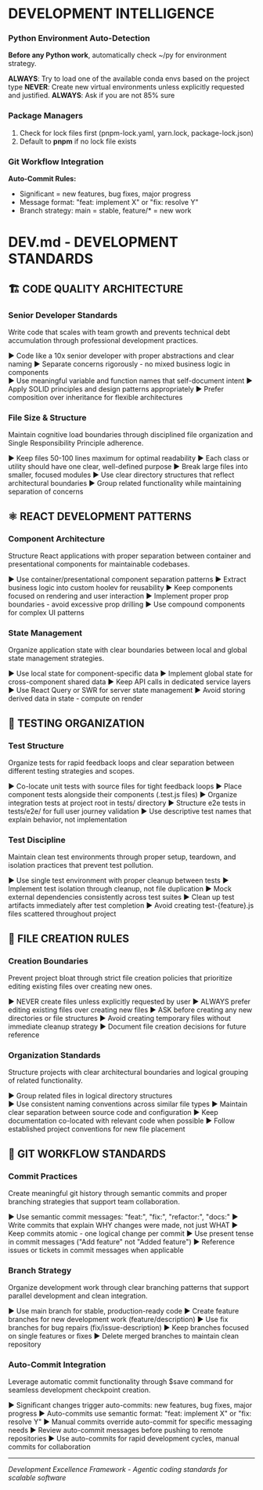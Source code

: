 # DEVELOPMENT INTELLIGENCE

### Python Environment Auto-Detection

**Before any Python work**, automatically check ~/py for environment strategy.

**ALWAYS**: Try to load one of the available conda envs based on the project type
**NEVER**: Create new virtual environments unless explicitly requested and justified.
**ALWAYS**: Ask if you are not 85% sure

### Package Managers

1. Check for lock files first (pnpm-lock.yaml, yarn.lock, package-lock.json)
2. Default to **pnpm** if no lock file exists

### Git Workflow Integration

**Auto-Commit Rules:**

- Significant = new features, bug fixes, major progress
- Message format: "feat: implement X" or "fix: resolve Y"
- Branch strategy: main = stable, feature/\* = new work

# DEV.md - DEVELOPMENT STANDARDS

## 🏗️ CODE QUALITY ARCHITECTURE

### Senior Developer Standards

Write code that scales with team growth and prevents technical debt accumulation through professional development practices.

► Code like a 10x senior developer with proper abstractions and clear naming
► Separate concerns rigorously - no mixed business logic in components  
► Use meaningful variable and function names that self-document intent
► Apply SOLID principles and design patterns appropriately
► Prefer composition over inheritance for flexible architectures

### File Size & Structure

Maintain cognitive load boundaries through disciplined file organization and Single Responsibility Principle adherence.

► Keep files 50-100 lines maximum for optimal readability
► Each class or utility should have one clear, well-defined purpose
► Break large files into smaller, focused modules
► Use clear directory structures that reflect architectural boundaries
► Group related functionality while maintaining separation of concerns

## ⚛️ REACT DEVELOPMENT PATTERNS

### Component Architecture

Structure React applications with proper separation between container and presentational components for maintainable codebases.

► Use container/presentational component separation patterns
► Extract business logic into custom hoolev for reusability
► Keep components focused on rendering and user interaction
► Implement proper prop boundaries - avoid excessive prop drilling
► Use compound components for complex UI patterns

### State Management

Organize application state with clear boundaries between local and global state management strategies.

► Use local state for component-specific data
► Implement global state for cross-component shared data
► Keep API calls in dedicated service layers
► Use React Query or SWR for server state management
► Avoid storing derived data in state - compute on render

## 🧪 TESTING ORGANIZATION

### Test Structure

Organize tests for rapid feedback loops and clear separation between different testing strategies and scopes.

► Co-locate unit tests with source files for tight feedback loops
► Place component tests alongside their components (.test.js files)
► Organize integration tests at project root in tests/ directory
► Structure e2e tests in tests/e2e/ for full user journey validation
► Use descriptive test names that explain behavior, not implementation

### Test Discipline

Maintain clean test environments through proper setup, teardown, and isolation practices that prevent test pollution.

► Use single test environment with proper cleanup between tests
► Implement test isolation through cleanup, not file duplication
► Mock external dependencies consistently across test suites
► Clean up test artifacts immediately after test completion
► Avoid creating test-{feature}.js files scattered throughout project

## 📁 FILE CREATION RULES

### Creation Boundaries

Prevent project bloat through strict file creation policies that prioritize editing existing files over creating new ones.

► NEVER create files unless explicitly requested by user
► ALWAYS prefer editing existing files over creating new files
► ASK before creating any new directories or file structures
► Avoid creating temporary files without immediate cleanup strategy
► Document file creation decisions for future reference

### Organization Standards

Structure projects with clear architectural boundaries and logical grouping of related functionality.

► Group related files in logical directory structures  
► Use consistent naming conventions across similar file types
► Maintain clear separation between source code and configuration
► Keep documentation co-located with relevant code when possible
► Follow established project conventions for new file placement

## 🔄 GIT WORKFLOW STANDARDS

### Commit Practices

Create meaningful git history through semantic commits and proper branching strategies that support team collaboration.

► Use semantic commit messages: "feat:", "fix:", "refactor:", "docs:"
► Write commits that explain WHY changes were made, not just WHAT
► Keep commits atomic - one logical change per commit
► Use present tense in commit messages ("Add feature" not "Added feature")
► Reference issues or tickets in commit messages when applicable

### Branch Strategy

Organize development work through clear branching patterns that support parallel development and clean integration.

► Use main branch for stable, production-ready code
► Create feature branches for new development work (feature/description)
► Use fix branches for bug repairs (fix/issue-description)
► Keep branches focused on single features or fixes
► Delete merged branches to maintain clean repository

### Auto-Commit Integration

Leverage automatic commit functionality through $save command for seamless development checkpoint creation.

► Significant changes trigger auto-commits: new features, bug fixes, major progress
► Auto-commits use semantic format: "feat: implement X" or "fix: resolve Y"
► Manual commits override auto-commit for specific messaging needs
► Review auto-commit messages before pushing to remote repositories
► Use auto-commits for rapid development cycles, manual commits for collaboration

---

_Development Excellence Framework - Agentic coding standards for scalable software_
